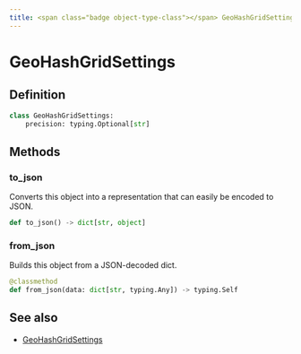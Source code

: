 ```yaml
---
title: <span class="badge object-type-class"></span> GeoHashGridSettings
---
```

# <span class="badge object-type-class"></span> GeoHashGridSettings

## Definition

```python
class GeoHashGridSettings:
    precision: typing.Optional[str]
```
## Methods

### <span class="badge object-method"></span> to_json

Converts this object into a representation that can easily be encoded to JSON.

```python
def to_json() -> dict[str, object]
```

### <span class="badge object-method"></span> from_json

Builds this object from a JSON-decoded dict.

```python
@classmethod
def from_json(data: dict[str, typing.Any]) -> typing.Self
```

## See also

 * <span class="badge builder"></span> [GeoHashGridSettings](./builder-GeoHashGridSettings.md)
